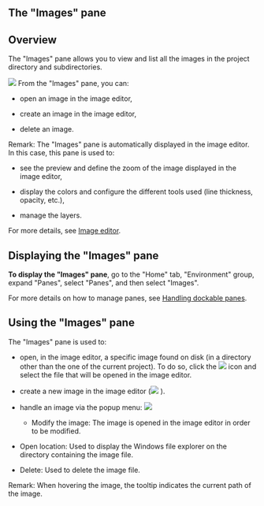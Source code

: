 


## The "Images" pane
			



<a name="NOTE1"></a>
<a name="NOTE1_1"></a>


## Overview
<a name="overview_ELTTEXTE000121"></a>
The "Images" pane allows you to view and list all the images in the project directory and subdirectories. 

![](https://doc.pcsoft.fr/en-US/images/image.awp?langid=3&name=Volet_images%20-%20HC%20N%B0001.gif)
From the "Images" pane, you can: 

- open an image in the image editor,

- create an image in the image editor,

- delete an image. 




Remark: The "Images" pane is automatically displayed in the image editor. In this case, this pane is used to: 

- see the preview and define the zoom of the image displayed in the image editor, 

- display the colors and configure the different tools used (line thickness, opacity, etc.), 

- manage the layers. 


For more details, see [Image editor](../Editeurs/1410086603.md). 

<a name="NOTE2"></a>
<a name="NOTE2_1"></a>


## Displaying the "Images" pane
<a name="displaying_the_images_pane_ELTTEXTE000145"></a>
**To display the "Images" pane**, go to the "Home" tab, "Environment" group, expand "Panes", select "Panes", and then select "Images". 

For more details on how to manage panes, see [Handling dockable panes](../Editeurs/2027001.md).

<a name="NOTE3"></a>
<a name="NOTE3_1"></a>


## Using the "Images" pane
<a name="using_the_images_pane_ELTTEXTE000169"></a>
The "Images" pane is used to: 

- open, in the image editor, a specific image found on disk (in a directory other than the one of the current project). To do so, click the ![](https://doc.pcsoft.fr/en-US/images/image.awp?langid=3&name=Volet_images%20-%20HC%20N%B0001%202.gif)
 icon and select the file that will be opened in the image editor. 

- create a new image in the image editor (![](https://doc.pcsoft.fr/en-US/images/image.awp?langid=3&name=Volet_images%20-%20HC%20N%B0001%201.gif)
). 

- handle an image via the popup menu: 
![](https://doc.pcsoft.fr/en-US/images/image.awp?langid=3&name=Volet_images%20-%20HC%20N%B0002.gif)


	- Modify the image: The image is opened in the image editor in order to be modified. 

- Open location: Used to display the Windows file explorer on the directory containing the image file. 

- Delete: Used to delete the image file. 




Remark: When hovering the image, the tooltip indicates the current path of the image. 


